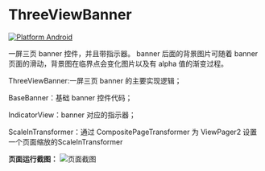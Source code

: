 # ThreeViewBanner
[![Platform Android](https://img.shields.io/badge/platform-Android-brightgreen)](https://developer.android.com/)

一屏三页 banner 控件，并且带指示器。
banner 后面的背景图片可随着 banner 页面的滑动，背景图在临界点会变化图片以及有 alpha 值的渐变过程。

ThreeViewBanner:一屏三页 banner 的主要实现逻辑；

BaseBanner：基础 banner 控件代码；

IndicatorView：banner 对应的指示器；

ScaleInTransformer：通过 CompositePageTransformer 为 ViewPager2 设置一个页面缩放的ScaleInTransformer


**页面运行截图：**
![页面截图](https://upload-images.jianshu.io/upload_images/633041-37f883e07005d376.png?imageMogr2/auto-orient/strip%7CimageView2/2/w/1240)

